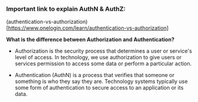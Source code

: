 ### Important link to explain AuthN & AuthZ:
(authentication-vs-authorization)[https://www.onelogin.com/learn/authentication-vs-authorization]

**What is the difference between Authorization and Authentication?**

* Authorization is the security process that determines a user or service's level of access. In technology, we use authorization to give users or services permission to access some data or perform a particular action.

* Authentication (AuthN) is a process that verifies that someone or something is who they say they are. Technology systems typically use some form of authentication to secure access to an application or its data.

